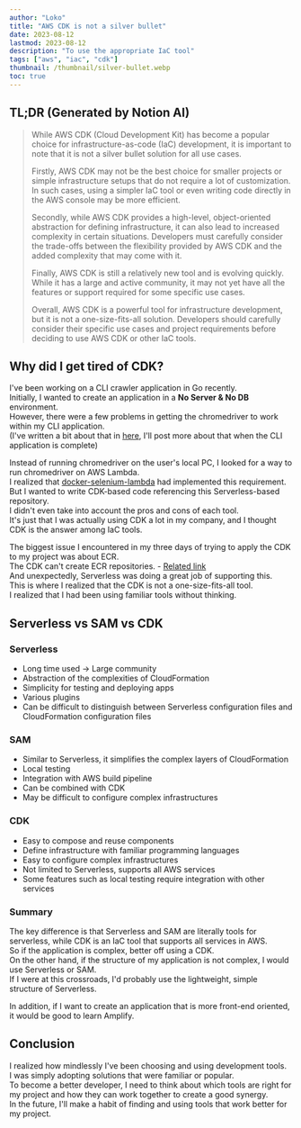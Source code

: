 ```yaml
---
author: "Loko"
title: "AWS CDK is not a silver bullet"
date: 2023-08-12
lastmod: 2023-08-12
description: "To use the appropriate IaC tool"
tags: ["aws", "iac", "cdk"]
thumbnail: /thumbnail/silver-bullet.webp
toc: true
---
```


## TL;DR (Generated by Notion AI)

> While AWS CDK (Cloud Development Kit) has become a popular choice for infrastructure-as-code (IaC) development, it is important to note that it is not a silver bullet solution for all use cases.
>
> Firstly, AWS CDK may not be the best choice for smaller projects or simple infrastructure setups that do not require a lot of customization. In such cases, using a simpler IaC tool or even writing code directly in the AWS console may be more efficient.
>
> Secondly, while AWS CDK provides a high-level, object-oriented abstraction for defining infrastructure, it can also lead to increased complexity in certain situations. Developers must carefully consider the trade-offs between the flexibility provided by AWS CDK and the added complexity that may come with it.
>
> Finally, AWS CDK is still a relatively new tool and is evolving quickly. While it has a large and active community, it may not yet have all the features or support required for some specific use cases.
>
> Overall, AWS CDK is a powerful tool for infrastructure development, but it is not a one-size-fits-all solution. Developers should carefully consider their specific use cases and project requirements before deciding to use AWS CDK or other IaC tools.

## Why did I get tired of CDK?

I've been working on a CLI crawler application in Go recently.  
Initially, I wanted to create an application in a **No Server & No DB** environment.  
However, there were a few problems in getting the chromedriver to work within my CLI application.  
(I've written a bit about that in [here](https://loko1124.tistory.com/193#%ED%--%AC%EB%A-%A-%EB%-F%AC%--%EA%B-%AC%ED%--%--%EC%-D%B-%EB%-D%BC%EB%-A%--%--%EA%B-%--%EC%-D%--%--%EC%--%-D%EA%B-%--%EB%B-%B-%EB%-B%A-%--%EC%--%B-%EB%A-%A-%EC%-B%-C%EC%--%-C:~:text=%EC%9E%91%EB%8F%99%ED%95%B4%EC%A3%BC%EA%B8%B0%EB%A5%BC%20%EB%B0%94%EB%9D%BC%EB%8A%94%20%EB%B0%94%EC%9D%B4%EB%8B%A4.-,%ED%81%AC%EB%A1%A4%EB%9F%AC%20%EA%B5%AC%ED%98%84%EC%9D%B4%EB%9D%BC%EB%8A%94%20%EA%B2%83%EC%9D%80%20%EC%83%9D%EA%B0%81%EB%B3%B4%EB%8B%A4%20%EC%96%B4%EB%A0%A4%EC%9B%8C%EC%84%9C,-%EC%9A%94%EC%A6%98%20%ED%95%84%EC%9E%90%EB%8A%94%20%EC%82%AC%EC%9D%B4%EB%93%9C%EB%A1%9C), I'll post more about that when the CLI application is complete)

Instead of running chromedriver on the user's local PC, I looked for a way to run chromedriver on AWS Lambda.  
I realized that [docker-selenium-lambda](https://github.com/umihico/docker-selenium-lambda) had implemented this requirement.  
But I wanted to write CDK-based code referencing this Serverless-based repository.  
I didn't even take into account the pros and cons of each tool.  
It's just that I was actually using CDK a lot in my company, and I thought CDK is the answer among IaC tools.

The biggest issue I encountered in my three days of trying to apply the CDK to my project was about ECR.  
The CDK can't create ECR repositories. - [Related link](https://stackoverflow.com/questions/67392204/aws-cdk-push-image-to-ecr)  
And unexpectedly, Serverless was doing a great job of supporting this.  
This is where I realized that the CDK is not a one-size-fits-all tool.  
I realized that I had been using familiar tools without thinking.

## Serverless vs SAM vs CDK

### Serverless

- Long time used → Large community
- Abstraction of the complexities of CloudFormation
- Simplicity for testing and deploying apps
- Various plugins
- Can be difficult to distinguish between Serverless configuration files and CloudFormation configuration files

### SAM

- Similar to Serverless, it simplifies the complex layers of CloudFormation
- Local testing
- Integration with AWS build pipeline
- Can be combined with CDK
- May be difficult to configure complex infrastructures

### CDK

- Easy to compose and reuse components
- Define infrastructure with familiar programming languages
- Easy to configure complex infrastructures
- Not limited to Serverless, supports all AWS services
- Some features such as local testing require integration with other services

### Summary

The key difference is that Serverless and SAM are literally tools for serverless, while CDK is an IaC tool that supports all services in AWS.  
So if the application is complex, better off using a CDK.  
On the other hand, if the structure of my application is not complex, I would use Serverless or SAM.  
If I were at this crossroads, I'd probably use the lightweight, simple structure of Serverless.

In addition, if I want to create an application that is more front-end oriented, it would be good to learn Amplify.

## Conclusion

I realized how mindlessly I've been choosing and using development tools.  
I was simply adopting solutions that were familiar or popular.  
To become a better developer, I need to think about which tools are right for my project and how they can work together to create a good synergy.  
In the future, I'll make a habit of finding and using tools that work better for my project.
